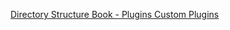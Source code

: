 [Directory Structure Book - Plugins Custom Plugins](https://nuxtjs.org/guides/directory-structure/plugins#inject-in-root--context)